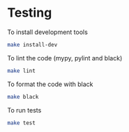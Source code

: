 # Testing <!-- {docsify-ignore} -->

To install development tools

```bash
make install-dev
```

To lint the code (mypy, pylint and black)

```bash
make lint
```

To format the code with black

```bash
make black
```

To run tests

```bash
make test
```
